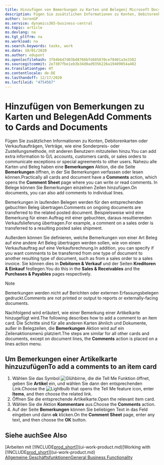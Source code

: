 ```yaml
---
title: Hinzufügen von Bemerkungen zu Karten und Belegen| Microsoft Docs
description: Fügen Sie zusätzlichen Informationen zu Konten, Debitorenkarten oder Verkaufsaufträgen, Verträge, wie eine Sonderpreis- oder Zustellungsmethode, mit anderen Benutzern mitzuteilen hinzu.
author: SorenGP
ms.service: dynamics365-business-central
ms.topic: article
ms.devlang: na
ms.tgt_pltfrm: na
ms.workload: na
ms.search.keywords: tasks, work
ms.date: 10/01/2020
ms.author: edupont
ms.openlocfilehash: 3f84b6d7d03bd8766bfd485870cef8401a3e3382
ms.sourcegitcommit: 2e7307fbe1eb3b34d0ad9356226a19409054a402
ms.translationtype: HT
ms.contentlocale: de-DE
ms.lasthandoff: 12/17/2020
ms.locfileid: "4754567"
---
```

# <a name="add-comments-to-cards-and-documents"></a><span data-ttu-id="cdb68-103">Hinzufügen von Bemerkungen zu Karten und Belegen</span><span class="sxs-lookup"><span data-stu-id="cdb68-103">Add Comments to Cards and Documents</span></span>
<span data-ttu-id="cdb68-104">Fügen Sie zusätzlichen Informationen zu Konten, Debitorenkarten oder Verkaufsaufträgen, Verträge, wie eine Sonderpreis- oder Zustellungsmethode, mit anderen Benutzern mitzuteilen hinzu.</span><span class="sxs-lookup"><span data-stu-id="cdb68-104">You can add extra information to G/L accounts, customers cards, or sales orders to communicate exceptions or special agreements to other users.</span></span>
<span data-ttu-id="cdb68-105">Nahezu alle Karten und Beleg haben eine **Bemerkungen** Aktion, die die Seite **Bemerkungen** öffnen, in der Sie Bemerkungen verfassen oder lesen können.</span><span class="sxs-lookup"><span data-stu-id="cdb68-105">Practically all cards and document have a **Comments** action, which opens the **Comment Sheet** page where you can write or read comments.</span></span> <span data-ttu-id="cdb68-106">In Belege können Sie Bemerkungen einzelnen Zeilen hinzufügen.</span><span class="sxs-lookup"><span data-stu-id="cdb68-106">On documents, you can also add comments to individual lines.</span></span>

<span data-ttu-id="cdb68-107">Bemerkungen in laufenden Belegen werden für den entsprechenden gebuchten Beleg übertragen.</span><span class="sxs-lookup"><span data-stu-id="cdb68-107">Comments on ongoing documents are transferred to the related posted document.</span></span> <span data-ttu-id="cdb68-108">Beispielsweise wird eine Bemerkung für einen Auftrag mit einer gebuchten, daraus resultierenden Verkaufslieferung übertragen.</span><span class="sxs-lookup"><span data-stu-id="cdb68-108">For example, a comment on a sales order is transferred to a resulting posted sales shipment.</span></span>

<span data-ttu-id="cdb68-109">Außerdem können Sie definieren, welche Bemerkungen von einer Art Beleg auf eine andere Art Beleg übertragen werden sollen, wie von einem Verkaufsauftrag auf eine Verkaufsrechnung.</span><span class="sxs-lookup"><span data-stu-id="cdb68-109">In addition, you can specify if you want comments to be transferred from one type of document to another resulting type of document, such as from a sales order to a sales invoice.</span></span> <span data-ttu-id="cdb68-110">Sie können dies in **Debitoren & Verkauf** und der Seiten **Kreditoren & Einkauf** festlegen.</span><span class="sxs-lookup"><span data-stu-id="cdb68-110">You do this in the **Sales & Receivables** and the **Purchases & Payables** pages respectively.</span></span>

> [!NOTE]
> <span data-ttu-id="cdb68-111">Bemerkungen werden nicht auf Berichten oder externen Erfassungsbelegen gedruckt.</span><span class="sxs-lookup"><span data-stu-id="cdb68-111">Comments are not printed or output to reports or externally-facing documents.</span></span>

<span data-ttu-id="cdb68-112">Nachfolgend wird erläutert, wie einer Bemerkung einer Artikelkarte hinzugefügt wird.</span><span class="sxs-lookup"><span data-stu-id="cdb68-112">The following describes how to add a comment to an item card.</span></span> <span data-ttu-id="cdb68-113">Die Schritte sind für alle anderen Karten ähnlich und Dokumente, außer in Belegzeilen, die **Bemerkungen** Aktion wird auf ein Zeilenaktionsmenü platziert.</span><span class="sxs-lookup"><span data-stu-id="cdb68-113">The steps are similar for all other cards and documents, except on document lines, the **Comments** action is placed on a lines action menu.</span></span>

## <a name="to-add-a-comments-to-an-item-card"></a><span data-ttu-id="cdb68-114">Um Bemerkungen einer Artikelkarte hinzuzufügen</span><span class="sxs-lookup"><span data-stu-id="cdb68-114">To add a comments to an item card</span></span>
1. <span data-ttu-id="cdb68-115">Wählen Sie das Symbol ![Glühbirne, die die Tell Me Funktion öffnet](media/ui-search/search_small.png "Was möchten Sie tun?"), geben Sie **Artikel** ein, und wählen Sie dann den entsprechenden Link.</span><span class="sxs-lookup"><span data-stu-id="cdb68-115">Choose the ![Lightbulb that opens the Tell Me feature](media/ui-search/search_small.png "Tell me what you want to do") icon, enter **Items**, and then choose the related link.</span></span>
2. <span data-ttu-id="cdb68-116">Öffnen Sie die entsprechende Artikelkarte.</span><span class="sxs-lookup"><span data-stu-id="cdb68-116">Open the relevant item card.</span></span>
3. <span data-ttu-id="cdb68-117">Wählen Sie die Aktion **Kommentare** aus.</span><span class="sxs-lookup"><span data-stu-id="cdb68-117">Choose the **Comments** action.</span></span>
4. <span data-ttu-id="cdb68-118">Auf der Seite **Bemerkungen** können Sie beliebigen Text in das Feld eingeben und dann **ok** klicken.</span><span class="sxs-lookup"><span data-stu-id="cdb68-118">On the **Comment Sheet** page, enter any text, and then choose the **OK** button.</span></span>

## <a name="see-also"></a><span data-ttu-id="cdb68-119">Siehe auch</span><span class="sxs-lookup"><span data-stu-id="cdb68-119">See Also</span></span>
<span data-ttu-id="cdb68-120">[Arbeiten mit [!INCLUDE[prod_short](includes/prod_short.md)]](ui-work-product.md)</span><span class="sxs-lookup"><span data-stu-id="cdb68-120">[Working with [!INCLUDE[prod_short](includes/prod_short.md)]](ui-work-product.md)</span></span>  
[<span data-ttu-id="cdb68-121">Allgemeine Geschäftsfunktionen</span><span class="sxs-lookup"><span data-stu-id="cdb68-121">General Business Functionality</span></span>](ui-across-business-areas.md)
